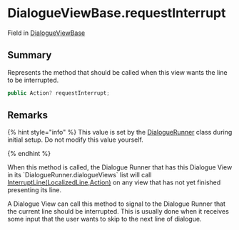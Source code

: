 # DialogueViewBase.requestInterrupt

Field in [DialogueViewBase](/docs/api/csharp/yarn.unity.legacy.dialogueviewbase.md)

## Summary


Represents the method that should be called when this view wants the
line to be interrupted.


```csharp
public Action? requestInterrupt;
```

## Remarks

<p>
{% hint style="info" %}
This value is set by the <a href="yarn.unity.dialoguerunner.md">DialogueRunner</a> class during initial setup. Do not modify
this value yourself.

{% endhint %}
</p> <p>
When this method is called, the Dialogue Runner that has this
Dialogue View in its `DialogueRunner.dialogueViews` list
will call <a href="yarn.unity.legacy.dialogueviewbase.interruptline.md">InterruptLine(LocalizedLine,Action)</a> on any
view that has not yet finished presenting its line.
</p> <p>
A Dialogue View can call this method to signal to the Dialogue
Runner that the current line should be interrupted. This is usually
done when it receives some input that the user wants to skip to the
next line of dialogue.
</p>

